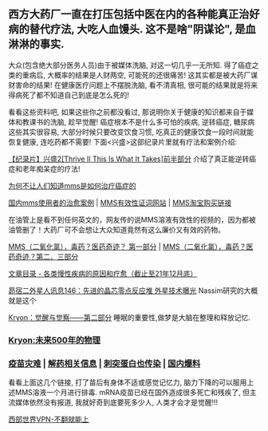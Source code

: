 ## 西方大药厂一直在打压包括中医在内的各种能真正治好病的替代疗法, 大吃人血馒头. 这不是啥"阴谋论", 是血淋淋的事实.
大众(包含绝大部分医务人员)由于被媒体洗脑, 对这一切几乎一无所知. 得了癌症之类的重病后, 大概率的结果是人财两空, 可能死的还很痛苦! 这其实都是被大药厂谋财害命的结果! 在健康医疗问题上不摆脱洗脑, 看不清真相, 很可能的结果就是将来得病死了都不知道自己到底是怎么死的!

看看这些资料吧, 如果这些你之前都没看过, 那说明你关于健康的知识都来自于媒体和教课书的洗脑, 趁早觉醒! 癌症根本不是什么多可怕的疾病, 逆转癌症, 糖尿病这些其实很容易, 大部分时候只要改变饮食习惯, 吃真正的健康饮食一段时间就能恢复健康, 连吃药都不需要! 下面<兴盛>这部纪录片里就有疗法和案例介绍: 

[【纪录片】兴盛2[Thrive II This Is What It Takes]前半部分](https://www.bilibili.com/video/BV1fZ4y1Q7Ar) 介绍了真正能逆转癌症和老年痴呆症的疗法!

[为何不让人们知道mms是如何治疗癌症的](https://mp.weixin.qq.com/s/D1gLAh5X4RpJ09Ek7eRrkg)

[国内mms使用者的治愈案例](https://mp.weixin.qq.com/s/979WLjmxF13PVPApSEnLnA)  |   [MMS有效性证词网站](https://mmstestimonials.co/)   |  [MMS淘宝购买链接](https://shop162291631.taobao.com/)

在油管上是看不到任何英文的，网友传的说MMS溶液有效性的视频的，因为都被油管删了！大药厂可不会想让大众知道竟然有这么廉价又有效的药物。

[MMS（二氧化氯），毒药？医药奇迹？ 第一部分](https://www.bilibili.com/video/BV14a411R7Xi)  |  [MMS（二氧化氯），毒药？医药奇迹？第二、三部分](https://www.bilibili.com/video/BV1Se4y1d7tf)

[文章目录 - 各类慢性疾病的原因和疗愈（截止至21年12月底）](https://mp.weixin.qq.com/s/VN5a1WA9ur8xXc_lMa2LJQ) 

[昴宿二外星人讯息146：先进的晶芯零点反应堆 外星技术曝光](https://mp.weixin.qq.com/s/Oz8jNKXl-lE-lnxqiBkPoQ) Nassim研究的大概就是这个 

[Kryon：觉醒与觉察——第二部分](https://mp.weixin.qq.com/s/YK54JXElEPMqmwnPN_FpjQ) 睡眠的重要性,做梦是大脑在整理和释放记忆.

### [Kryon:未来500年的物理](https://mp.weixin.qq.com/s/LLwLO-EctM1cTufqRtpSLg)


### [疫苗灾难](https://gettr.com/hashtag/%23%E7%96%AB%E8%8B%97%E7%81%BE%E9%9A%BE)  |  [解药相关信息](https://gettr.com/user/adelin)  |  [刺突蛋白也传染](https://gettr.com/post/pt6b3z7e1f)  |  [国内爆料](https://gettr.com/post/p14q15k91a8)

看看上面这几个链接, 打了苗后有身体不适或感觉记忆力, 脑力下降的可以服用上述MMS溶液一个月进行排毒. mRNA疫苗已经在国外造成很多死亡和残疾了, 但主流媒体依然没有报道, 我就好奇到底要死多少人, 人类才会才是觉醒!!!

[西部世界VPN-不翻就能上](https://wwsj9688.xyz/)

